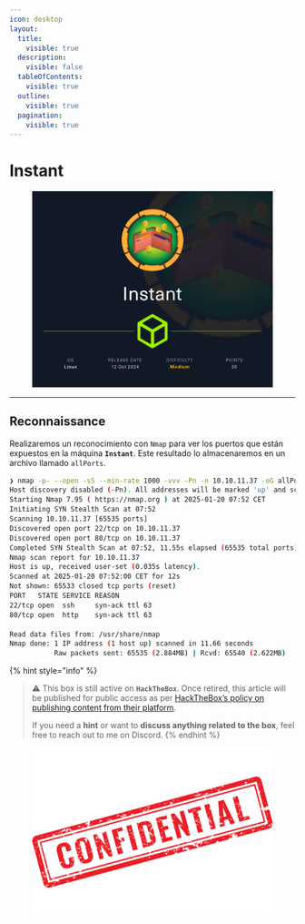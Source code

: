 ```yaml
---
icon: desktop
layout:
  title:
    visible: true
  description:
    visible: false
  tableOfContents:
    visible: true
  outline:
    visible: true
  pagination:
    visible: true
---
```


# Instant



<figure><img src="../../.gitbook/assets/Instant.png" alt="" width="563"><figcaption></figcaption></figure>

***

## Reconnaissance

Realizaremos un reconocimiento con `Nmap` para ver los puertos que están expuestos en la máquina **`Instant`**. Este resultado lo almacenaremos en un archivo llamado `allPorts`.

```bash
❯ nmap -p- --open -sS --min-rate 1000 -vvv -Pn -n 10.10.11.37 -oG allPorts
Host discovery disabled (-Pn). All addresses will be marked 'up' and scan times may be slower.
Starting Nmap 7.95 ( https://nmap.org ) at 2025-01-20 07:52 CET
Initiating SYN Stealth Scan at 07:52
Scanning 10.10.11.37 [65535 ports]
Discovered open port 22/tcp on 10.10.11.37
Discovered open port 80/tcp on 10.10.11.37
Completed SYN Stealth Scan at 07:52, 11.55s elapsed (65535 total ports)
Nmap scan report for 10.10.11.37
Host is up, received user-set (0.035s latency).
Scanned at 2025-01-20 07:52:00 CET for 12s
Not shown: 65533 closed tcp ports (reset)
PORT   STATE SERVICE REASON
22/tcp open  ssh     syn-ack ttl 63
80/tcp open  http    syn-ack ttl 63

Read data files from: /usr/share/nmap
Nmap done: 1 IP address (1 host up) scanned in 11.66 seconds
           Raw packets sent: 65535 (2.884MB) | Rcvd: 65540 (2.622MB)
```

{% hint style="info" %}
> ⚠️ This box is still active on **`HackTheBox`**. Once retired, this article will be published for public access as per [HackTheBox’s policy on publishing content from their platform](https://help.hackthebox.com/en/articles/5188925-streaming-writeups-walkthrough-guidelines?).
>
> If you need a **hint** or want to **discuss anything related to the box**, feel free to reach out to me on Discord.
{% endhint %}

<figure><img src="../../.gitbook/assets/confidential-rubber-stamp-free-png.png" alt="" width="428"><figcaption></figcaption></figure>
